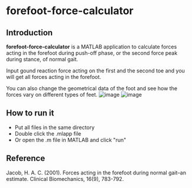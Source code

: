# forefoot-force-calculator
## Introduction
**forefoot-force-calculator** is a MATLAB application to calculate forces acting in the forefoot during push-off phase, or the second force peak during stance, of normal gait.

Input gound reaction force acting on the first and the second toe and you will get all forces acting in the forefoot.

You can also change the geometrical data of the foot and see how the forces vary on different types of feet.
![image](https://user-images.githubusercontent.com/58896500/139383550-87ce08dd-72e6-409c-8f3d-7a3074ad4f8f.png)
![image](https://user-images.githubusercontent.com/58896500/139384268-397ad3ad-4afb-44ee-945d-bfa128c1765c.png)
## How to run it
- Put all files in the same directory
- Double click the .mlapp file
- Or open the .m file in MATLAB and click "run"
## Reference
Jacob, H. A. C. (2001). Forces acting in the forefoot during normal gait–an estimate. Clinical Biomechanics, 16(9), 783-792.
